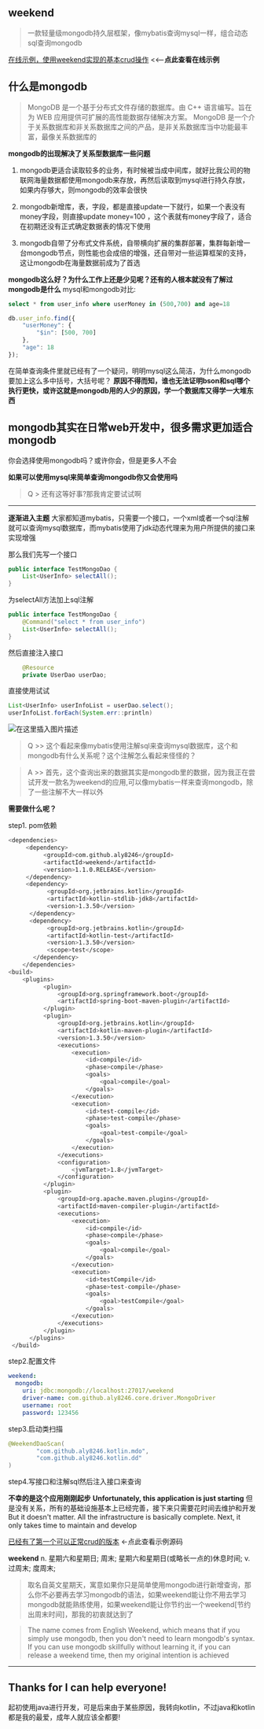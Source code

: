 ## weekend

> 一款轻量级mongodb持久层框架，像mybatis查询mysql一样，组合动态sql查询mongodb

[在线示例，使用weekend实现的基本crud操作](http://148.70.16.82:9999/doc.html) <<--**点此查看在线示例**

## 什么是mongodb
> MongoDB 是一个基于分布式文件存储的数据库。由 C++ 语言编写。旨在为 WEB 应用提供可扩展的高性能数据存储解决方案。
> MongoDB 是一个介于关系数据库和非关系数据库之间的产品，是非关系数据库当中功能最丰富，最像关系数据库的

**mongodb的出现解决了关系型数据库一些问题**
1. mongodb更适合读取较多的业务，有时候被当成中间库，就好比我公司的物联网海量数据都使用mongodb来存放，再然后读取到mysql进行持久存放，如果内存够大，则mongodb的效率会很快

2. mongodb新增库，表，字段，都是直接update一下就行，如果一个表没有money字段，则直接update money=100 ，这个表就有money字段了，适合在初期还没有正式确定数据表的情况下使用

3. mongodb自带了分布式文件系统，自带横向扩展的集群部署，集群每新增一台mongodb节点，则性能也会成倍的增强，还自带对一些运算框架的支持，这让mongodb在海量数据前成为了首选

**mongodb这么好？为什么工作上还是少见呢？还有的人根本就没有了解过mongodb是什么**
mysql和mongodb对比:

```sql
select * from user_info where userMoney in (500,700) and age=18
```

```javascript
db.user_info.find({
    "userMoney": {
        "$in": [500, 700]
    },
    "age": 18
});
```

在简单查询条件里就已经有了一个疑问，明明mysql这么简洁，为什么mongodb要加上这么多中括号，大括号呢？
**原因不得而知，谁也无法证明bson和sql哪个执行更快，或许这就是mongodb用的人少的原因，学一个数据库又得学一大堆东西**

## mongodb其实在日常web开发中，很多需求更加适合mongodb
你会选择使用mongodb吗？或许你会，但是更多人不会

**如果可以使用mysql来简单查询mongodb你又会使用吗**

> Q >  还有这等好事?那我肯定要试试啊

---


**逐渐进入主题**
大家都知道mybatis，只需要一个接口，一个xml或者一个sql注解就可以查询mysql数据库，而mybatis使用了jdk动态代理来为用户所提供的接口来实现增强

那么我们先写一个接口

```java
public interface TestMongoDao {
    List<UserInfo> selectAll();
}
```
为selectAll方法加上sql注解

```java
public interface TestMongoDao {
	@Command("select * from user_info")
    List<UserInfo> selectAll();
}
```


然后直接注入接口

```java
    @Resource
    private UserDao userDao;
```
直接使用试试

```java
List<UserInfo> userInfoList = userDao.select();
userInfoList.forEach(System.err::println)
```
![在这里插入图片描述](https://img-blog.csdnimg.cn/20191110123940153.png?x-oss-process=image/watermark,type_ZmFuZ3poZW5naGVpdGk,shadow_10,text_aHR0cHM6Ly9ibG9nLmNzZG4ubmV0L3FxXzM1NDI1MjQz,size_16,color_FFFFFF,t_70)

> Q >>  这个看起来像mybatis使用注解sql来查询mysql数据库，这个和mongodb有什么关系呢？这个注解怎么看起来怪怪的？

> A >>  首先，这个查询出来的数据其实是mongodb里的数据，因为我正在尝试开发一款名为weekend的应用,可以像mybatis一样来查询mongodb，除了一些注解不大一样以外

**需要做什么呢？**

step1. pom依赖
```bash
<dependencies>
	 <dependency>
	      <groupId>com.github.aly8246</groupId>
	      <artifactId>weekend</artifactId>
	      <version>1.1.0.RELEASE</version>
	 </dependency>
	 <dependency>
	       <groupId>org.jetbrains.kotlin</groupId>
	       <artifactId>kotlin-stdlib-jdk8</artifactId>
	       <version>1.3.50</version>
	  </dependency>
	  <dependency>
	       <groupId>org.jetbrains.kotlin</groupId>
	       <artifactId>kotlin-test</artifactId>
	       <version>1.3.50</version>
	       <scope>test</scope>
	   </dependency>
    </dependencies>
<build>
    <plugins>
          <plugin>
              <groupId>org.springframework.boot</groupId>
              <artifactId>spring-boot-maven-plugin</artifactId>
          </plugin>
          <plugin>
              <groupId>org.jetbrains.kotlin</groupId>
              <artifactId>kotlin-maven-plugin</artifactId>
              <version>1.3.50</version>
              <executions>
                  <execution>
                      <id>compile</id>
                      <phase>compile</phase>
                      <goals>
                          <goal>compile</goal>
                      </goals>
                  </execution>
                  <execution>
                      <id>test-compile</id>
                      <phase>test-compile</phase>
                      <goals>
                          <goal>test-compile</goal>
                      </goals>
                  </execution>
              </executions>
              <configuration>
                  <jvmTarget>1.8</jvmTarget>
              </configuration>
          </plugin>
          <plugin>
              <groupId>org.apache.maven.plugins</groupId>
              <artifactId>maven-compiler-plugin</artifactId>
              <executions>
                  <execution>
                      <id>compile</id>
                      <phase>compile</phase>
                      <goals>
                          <goal>compile</goal>
                      </goals>
                  </execution>
                  <execution>
                      <id>testCompile</id>
                      <phase>test-compile</phase>
                      <goals>
                          <goal>testCompile</goal>
                      </goals>
                  </execution>
              </executions>
          </plugin>
      </plugins>
 </build>
```
step2.配置文件
```yaml
weekend:
  mongodb:
    uri: jdbc:mongodb://localhost:27017/weekend
    driver-name: com.github.aly8246.core.driver.MongoDriver
    username: root
    password: 123456
```
step3.启动类扫描

```kotlin
@WeekendDaoScan(
        "com.github.aly8246.kotlin.mdo",
        "com.github.aly8246.kotlin.dd"
)
```

step4.写接口和注解sql然后注入接口来查询




**不幸的是这个应用刚刚起步**
**Unfortunately, this application is just starting**
但是没有关系，所有的基础设施基本上已经完善，接下来只需要花时间去维护和开发
But it doesn't matter. All the infrastructure is basically complete. Next, it only takes time to maintain and develop


[已经有了第一个可以正常crud的版本](https://github.com/aly8246/weekend/tree/master/boot-starter-test)  <-点此查看示例源码


**weekend**
n. 	星期六和星期日; 周末; 星期六和星期日(或略长一点的)休息时间;
v. 	过周末; 度周末;

> 取名自英文星期天，寓意如果你只是简单使用mongodb进行新增查询，那么你不必要再去学习mongodb的语法，如果weekend能让你不用去学习mongodb就能熟练使用，如果weekend能让你节约出一个weekend[节约出周末时间]，那我的初衷就达到了


> The name comes from English Weekend, which means that if you simply use mongodb, then you don't need to learn mongodb's syntax. If you can use mongodb skillfully without learning it, if you can release a weekend time, then my original intention is achieved

---
## Thanks for I can help everyone!


起初使用java进行开发，可是后来由于某些原因，我转向kotlin，不过java和kotlin都是我的最爱，成年人就应该全都要!
